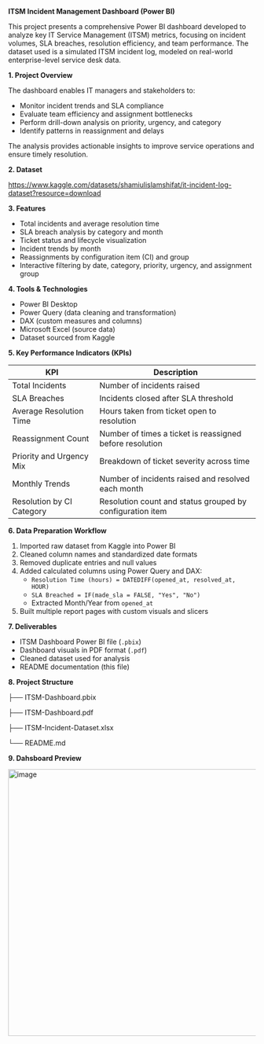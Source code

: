 ****ITSM Incident Management Dashboard (Power BI)****

This project presents a comprehensive Power BI dashboard developed to analyze key IT Service Management (ITSM) metrics, focusing on incident volumes, SLA breaches, resolution efficiency, and team performance. The dataset used is a simulated ITSM incident log, modeled on real-world enterprise-level service desk data.

**1. Project Overview**

The dashboard enables IT managers and stakeholders to:

- Monitor incident trends and SLA compliance
- Evaluate team efficiency and assignment bottlenecks
- Perform drill-down analysis on priority, urgency, and category
- Identify patterns in reassignment and delays

The analysis provides actionable insights to improve service operations and ensure timely resolution.


**2. Dataset**

  https://www.kaggle.com/datasets/shamiulislamshifat/it-incident-log-dataset?resource=download


**3. Features**

- Total incidents and average resolution time
- SLA breach analysis by category and month
- Ticket status and lifecycle visualization
- Incident trends by month
- Reassignments by configuration item (CI) and group
- Interactive filtering by date, category, priority, urgency, and assignment group


**4. Tools & Technologies**

- Power BI Desktop
- Power Query (data cleaning and transformation)
- DAX (custom measures and columns)
- Microsoft Excel (source data)
- Dataset sourced from Kaggle

**5. Key Performance Indicators (KPIs)**

| KPI                        | Description                                                      |
|---------------------------|------------------------------------------------------------------|
| Total Incidents           | Number of incidents raised                                       |
| SLA Breaches              | Incidents closed after SLA threshold                             |
| Average Resolution Time   | Hours taken from ticket open to resolution                       |
| Reassignment Count        | Number of times a ticket is reassigned before resolution         |
| Priority and Urgency Mix  | Breakdown of ticket severity across time                         |
| Monthly Trends            | Number of incidents raised and resolved each month               |
| Resolution by CI Category | Resolution count and status grouped by configuration item        |


**6. Data Preparation Workflow**

1. Imported raw dataset from Kaggle into Power BI
2. Cleaned column names and standardized date formats
3. Removed duplicate entries and null values
4. Added calculated columns using Power Query and DAX:
   - `Resolution Time (hours) = DATEDIFF(opened_at, resolved_at, HOUR)`
   - `SLA Breached = IF(made_sla = FALSE, "Yes", "No")`
   - Extracted Month/Year from `opened_at`
5. Built multiple report pages with custom visuals and slicers


**7. Deliverables**

- ITSM Dashboard Power BI file (`.pbix`)
- Dashboard visuals in PDF format (`.pdf`)
- Cleaned dataset used for analysis
- README documentation (this file)

**8. Project Structure**

├── ITSM-Dashboard.pbix

├── ITSM-Dashboard.pdf

├── ITSM-Incident-Dataset.xlsx

└── README.md

**9. Dahsboard Preview**

<img width="933" height="543" alt="image" src="https://github.com/user-attachments/assets/1759d661-5bb6-4461-a1b1-67b06f252c94" />

